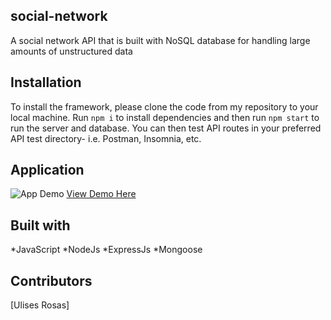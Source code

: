 ## social-network
A social network API that is built with NoSQL database for handling large amounts of unstructured data 


## Installation

To install the framework, please clone the code from my repository to your local machine. Run `npm i` to install dependencies and then run `npm start` to run the server and database. You can then test API routes in your preferred API test directory- i.e. Postman, Insomnia, etc. 


## Application  

![App Demo](./assets/images/social-network.gif)
[View Demo Here](https://drive.google.com/file/d/1slqFYSP_CdaHibeNu54zGM_wYuuh21Js/view)

## Built with
*JavaScript *NodeJs *ExpressJs  *Mongoose

## Contributors

[Ulises Rosas]


  




